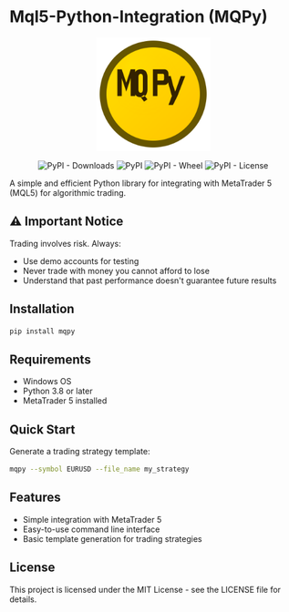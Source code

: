 # Mql5-Python-Integration (MQPy)

<p align="center">
    <img src="docs/assets/logo.svg" alt="MQPy Logo" width="200" height="200">
</p>

<p align="center">
    <img src="https://img.shields.io/pypi/dm/mqpy" alt="PyPI - Downloads">
    <img src="https://img.shields.io/pypi/v/mqpy" alt="PyPI">
    <img src="https://img.shields.io/pypi/wheel/mqpy" alt="PyPI - Wheel">
    <img src="https://img.shields.io/pypi/l/mqpy" alt="PyPI - License">
</p>

A simple and efficient Python library for integrating with MetaTrader 5 (MQL5) for algorithmic trading.

## ⚠️ Important Notice

Trading involves risk. Always:
- Use demo accounts for testing
- Never trade with money you cannot afford to lose
- Understand that past performance doesn't guarantee future results

## Installation

```bash
pip install mqpy
```

## Requirements

- Windows OS
- Python 3.8 or later
- MetaTrader 5 installed

## Quick Start

Generate a trading strategy template:

```bash
mqpy --symbol EURUSD --file_name my_strategy
```

## Features

- Simple integration with MetaTrader 5
- Easy-to-use command line interface
- Basic template generation for trading strategies

## License

This project is licensed under the MIT License - see the LICENSE file for details.
